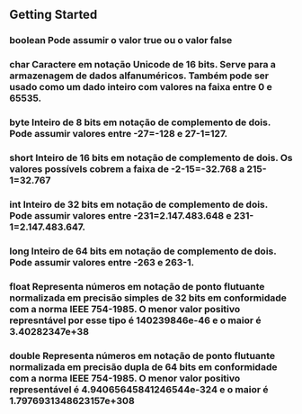 ## Getting Started

### boolean	Pode assumir o valor true ou o valor false

### char	Caractere em notação Unicode de 16 bits. Serve para a armazenagem de dados alfanuméricos. Também pode ser usado como um dado inteiro com valores na faixa entre 0 e 65535.

### byte	Inteiro de 8 bits em notação de complemento de dois. Pode assumir valores entre -27=-128 e 27-1=127.

### short	Inteiro de 16 bits em notação de complemento de dois. Os valores possívels cobrem a faixa de -2-15=-32.768 a 215-1=32.767

### int	Inteiro de 32 bits em notação de complemento de dois. Pode assumir valores entre -231=2.147.483.648 e 231-1=2.147.483.647.

### long	Inteiro de 64 bits em notação de complemento de dois. Pode assumir valores entre -263 e 263-1.

### float	Representa números em notação de ponto flutuante normalizada em precisão simples de 32 bits em conformidade com a norma IEEE 754-1985. O menor valor positivo represntável por esse tipo é 140239846e-46 e o maior é 3.40282347e+38

### double	Representa números em notação de ponto flutuante normalizada em precisão dupla de 64 bits em conformidade com a norma IEEE 754-1985. O menor valor positivo representável é 4.94065645841246544e-324 e o maior é 1.7976931348623157e+308